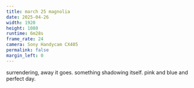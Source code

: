 ```yaml
---
title: march 25 magnolia
date: 2025-04-26
width: 1920
height: 1080
runtime: 6m28s
frame_rate: 24
camera: Sony Handycam CX405
permalink: false
margin_left: 0
---
```

surrendering, away it goes. something shadowing itself. pink and blue and perfect day.
